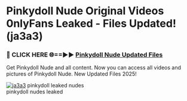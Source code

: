 # Pinkydoll Nude Original Videos 0nlyFans Leaked - Files Updated! (ja3a3)

<h3>🔴 CLICK HERE 🌐==►► <a href="https://tinyurl.com/5h6xmrr3" rel="nofollow">Pinkydoll Nude Updated Files</a></h3>

Get Pinkydoll Nude and all content. Now you can access all videos and pictures of Pinkydoll Nude. New Updated Files 2025!

[![ja3a3](https://i.imgur.com/KVD873Z.gif)](https://tinyurl.com/5h6xmrr3)
pinkydoll leaked nudes<br>
pinkydoll nudes leaked